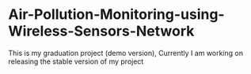 # Air-Pollution-Monitoring-using-Wireless-Sensors-Network
This is my graduation project (demo version), Currently I am working on releasing the stable version of my project
